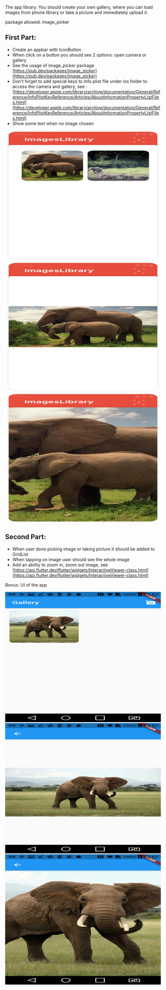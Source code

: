 The app library. You should create your own gallery, where you can load images from phone library or take a picture and immediately upload it.

package allowed: image_picker

## First Part:

- Create an appbar with IconButton
- When click on a button you should see 2 options: open camera or gallery
- See the usage of  image_picker package [https://pub.dev/packages/image_picker](https://pub.dev/packages/image_picker)
- Don't forget to add special keys to Info.plist file under ios folder to access the camera and gallery, see : [https://developer.apple.com/library/archive/documentation/General/Reference/InfoPlistKeyReference/Articles/AboutInformationPropertyListFiles.html](https://developer.apple.com/library/archive/documentation/General/Reference/InfoPlistKeyReference/Articles/AboutInformationPropertyListFiles.html)
- Show some text when no image chosen

<center>
<img src="https://github.com/alem-01/alem_public/blob/master/resources/imageLibrary.01.png?raw=true" style = "width: 620px !important; height: 420px !important;"/>

<img src="https://github.com/alem-01/alem_public/blob/master/resources/imageLibrary.02.png?raw=true" style = "width: 620px !important; height: 420px !important;"/>

<img src="https://github.com/alem-01/alem_public/blob/master/resources/imageLibrary.03.png?raw=true" style = "width: 620px !important; height: 420px !important;"/>
</center>

## Second Part:

- When user done picking image or taking picture it should be added to GridList
- When tapping on image user should see the whole image
- Add an ability to zoom in, zoom out image, see [https://api.flutter.dev/flutter/widgets/InteractiveViewer-class.html](https://api.flutter.dev/flutter/widgets/InteractiveViewer-class.html)

Bonus: UI of the app

<center>
<img src="https://github.com/alem-01/alem_public/blob/master/resources/imageLibrary.04.png?raw=true" style = "width: 620px !important; height: 420px !important;"/>

<img src="https://github.com/alem-01/alem_public/blob/master/resources/imageLibrary.05.png?raw=true" style = "width: 620px !important; height: 420px !important;"/>

<img src="https://github.com/alem-01/alem_public/blob/master/resources/imageLibrary.06.png?raw=true" style = "width: 620px !important; height: 420px !important;"/>
</center>

